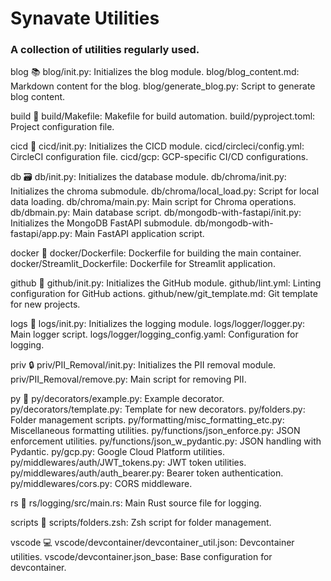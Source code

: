 # Synavate Utilities
### A collection of utilities regularly used.

blog 📚
blog/init.py: Initializes the blog module.
blog/blog_content.md: Markdown content for the blog.
blog/generate_blog.py: Script to generate blog content.

build 🔨
build/Makefile: Makefile for build automation.
build/pyproject.toml: Project configuration file.

cicd 🔄
cicd/init.py: Initializes the CICD module.
cicd/circleci/config.yml: CircleCI configuration file.
cicd/gcp: GCP-specific CI/CD configurations.

db 🗃️
db/init.py: Initializes the database module.
db/chroma/init.py: Initializes the chroma submodule.
db/chroma/local_load.py: Script for local data loading.
db/chroma/main.py: Main script for Chroma operations.
db/dbmain.py: Main database script.
db/mongodb-with-fastapi/init.py: Initializes the MongoDB FastAPI submodule.
db/mongodb-with-fastapi/app.py: Main FastAPI application script.

docker 🐋
docker/Dockerfile: Dockerfile for building the main container.
docker/Streamlit_Dockerfile: Dockerfile for Streamlit application.

github 🐙
github/init.py: Initializes the GitHub module.
github/lint.yml: Linting configuration for GitHub actions.
github/new/git_template.md: Git template for new projects.

logs 📜
logs/init.py: Initializes the logging module.
logs/logger/logger.py: Main logger script.
logs/logger/logging_config.yaml: Configuration for logging.

priv 🔒
priv/PII_Removal/init.py: Initializes the PII removal module.
priv/PII_Removal/remove.py: Main script for removing PII.

py 🐍
py/decorators/example.py: Example decorator.
py/decorators/template.py: Template for new decorators.
py/folders.py: Folder management scripts.
py/formatting/misc_formatting_etc.py: Miscellaneous formatting utilities.
py/functions/json_enforce.py: JSON enforcement utilities.
py/functions/json_w_pydantic.py: JSON handling with Pydantic.
py/gcp.py: Google Cloud Platform utilities.
py/middlewares/auth/JWT_tokens.py: JWT token utilities.
py/middlewares/auth/auth_bearer.py: Bearer token authentication.
py/middlewares/cors.py: CORS middleware.

rs 🦀
rs/logging/src/main.rs: Main Rust source file for logging.

scripts 📂
scripts/folders.zsh: Zsh script for folder management.

vscode 💻
vscode/devcontainer/devcontainer_util.json: Devcontainer utilities.
vscode/devcontainer.json_base: Base configuration for devcontainer.